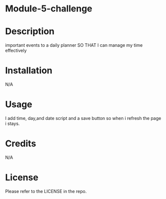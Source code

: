 # Module-5-challenge
# Description
important events to a daily planner
SO THAT I can manage my time effectively

# Installation
N/A

# Usage
I add time, day,and date script and a save button so when i refresh the page i stays.

# Credits
N/A

# License
Please refer to the LICENSE in the repo.
